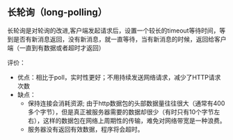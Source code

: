 
## 长轮询（long-polling）
长轮询是对轮询的改进,客户端发起请求后，设置一个较长的timeout等待时间，等到是否有新消息返回，没有新消息，就一直等待，当有新消息的时候，返回给客户端（一直到有数据或者超时才返回）

评价：
* 优点：相比于poll，实时性更好；不用持续发送网络请求，减少了HTTP请求次数
* 缺点：
    * 保持连接会消耗资源; 由于http数据包的头部数据量往往很大（通常有400多个字节），但是真正被服务器需要的数据却很少（有时只有10个字节左右），这样的数据包在网络上周期性的传输，难免对网络带宽是一种浪费。
    * 服务器没有返回有效数据，程序将会超时。

